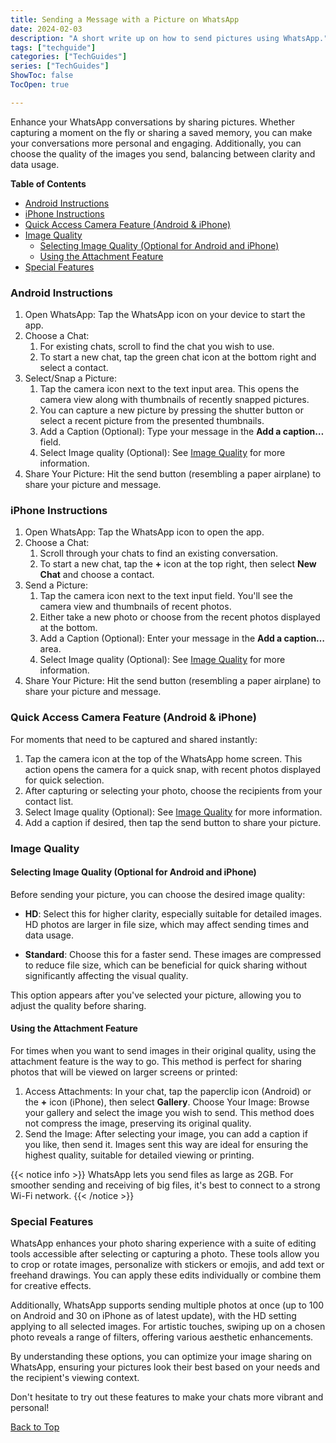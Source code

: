 ```yaml
---
title: Sending a Message with a Picture on WhatsApp
date: 2024-02-03
description: "A short write up on how to send pictures using WhatsApp."
tags: ["techguide"]
categories: ["TechGuides"]
series: ["TechGuides"]
ShowToc: false
TocOpen: true

---
```


Enhance your WhatsApp conversations by sharing pictures. Whether capturing a moment on the fly or sharing a saved memory, you can make your conversations more personal and engaging. Additionally, you can choose the quality of the images you send, balancing between clarity and data usage.

**Table of Contents**

- [Android Instructions](#android-instructions)
- [iPhone Instructions](#iphone-instructions)
- [Quick Access Camera Feature (Android \& iPhone)](#quick-access-camera-feature-android--iphone)
- [Image Quality](#image-quality)
  - [Selecting Image Quality (Optional for Android and iPhone)](#selecting-image-quality-optional-for-android-and-iphone)
  - [Using the Attachment Feature](#using-the-attachment-feature)
- [Special Features](#special-features)

### Android Instructions

1. Open WhatsApp: Tap the WhatsApp icon on your device to start the app.
2. Choose a Chat:
   1. For existing chats, scroll to find the chat you wish to use.
   2. To start a new chat, tap the green chat icon at the bottom right and select a contact.
3. Select/Snap a Picture:
   1. Tap the camera icon next to the text input area. This opens the camera view along with thumbnails of recently snapped pictures.
   2. You can capture a new picture by pressing the shutter button or select a recent picture from the presented thumbnails.
   3. Add a Caption (Optional): Type your message in the **Add a caption…** field.
   4. Select Image quality (Optional): See [Image Quality](#image-quality) for more information.
4. Share Your Picture: Hit the send button (resembling a paper airplane) to share your picture and message.

### iPhone Instructions

1. Open WhatsApp: Tap the WhatsApp icon to open the app.
2. Choose a Chat:
   1. Scroll through your chats to find an existing conversation.
   2. To start a new chat, tap the **+** icon at the top right, then select **New Chat** and choose a contact.
3. Send a Picture:
   1. Tap the camera icon next to the text input field. You'll see the camera view and thumbnails of recent photos.
   2. Either take a new photo or choose from the recent photos displayed at the bottom.
   3. Add a Caption (Optional): Enter your message in the **Add a caption…** area.
   4. Select Image quality (Optional): See [Image Quality](#image-quality) for more information.
4. Share Your Picture: Hit the send button (resembling a paper airplane) to share your picture and message.

### Quick Access Camera Feature (Android & iPhone)

For moments that need to be captured and shared instantly:

1. Tap the camera icon at the top of the WhatsApp home screen. This action opens the camera for a quick snap, with recent photos displayed for quick selection.
2. After capturing or selecting your photo, choose the recipients from your contact list.
3. Select Image quality (Optional): See [Image Quality](#image-quality) for more information.
4. Add a caption if desired, then tap the send button to share your picture.

### Image Quality

#### Selecting Image Quality (Optional for Android and iPhone)

Before sending your picture, you can choose the desired image quality:

- **HD**: Select this for higher clarity, especially suitable for detailed images. HD photos are larger in file size, which may affect sending times and data usage.

- **Standard**: Choose this for a faster send. These images are compressed to reduce file size, which can be beneficial for quick sharing without significantly affecting the visual quality.

This option appears after you've selected your picture, allowing you to adjust the quality before sharing.

#### Using the Attachment Feature

For times when you want to send images in their original quality, using the attachment feature is the way to go. This method is perfect for sharing photos that will be viewed on larger screens or printed:

1. Access Attachments: In your chat, tap the paperclip icon (Android) or the **+** icon (iPhone), then select **Gallery**.
Choose Your Image: Browse your gallery and select the image you wish to send. This method does not compress the image, preserving its original quality.
2. Send the Image: After selecting your image, you can add a caption if you like, then send it. Images sent this way are ideal for ensuring the highest quality, suitable for detailed viewing or printing.

{{< notice info >}}
WhatsApp lets you send files as large as 2GB. For smoother sending and receiving of big files, it's best to connect to a strong Wi-Fi network.
{{< /notice >}}


### Special Features

WhatsApp enhances your photo sharing experience with a suite of editing tools accessible after selecting or capturing a photo. These tools allow you to crop or rotate images, personalize with stickers or emojis, and add text or freehand drawings. You can apply these edits individually or combine them for creative effects.

Additionally, WhatsApp supports sending multiple photos at once (up to 100 on Android and 30 on iPhone as of latest update), with the HD setting applying to all selected images. For artistic touches, swiping up on a chosen photo reveals a range of filters, offering various aesthetic enhancements.

By understanding these options, you can optimize your image sharing on WhatsApp, ensuring your pictures look their best based on your needs and the recipient's viewing context.

Don't hesitate to try out these features to make your chats more vibrant and personal!

[Back to Top](#top)
